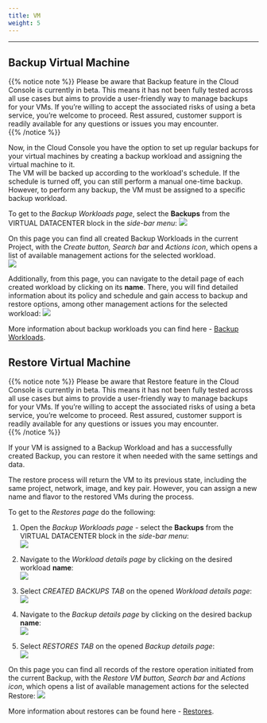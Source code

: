 ```yaml
---
title: VM
weight: 5
---
```

___

## Backup Virtual Machine

{{% notice note %}}
Please be aware that Backup feature in the Cloud Console is currently in beta. This means it has not been fully tested across all use cases but aims to provide a user-friendly way to manage backups for your VMs. If you’re willing to accept the associated risks of using a beta service, you’re welcome to proceed. Rest assured, customer support is readily available for any questions or issues you may encounter.  
{{% /notice %}}

Now, in the Cloud Console you have the option to set up regular backups for your virtual machines by creating a backup workload and assigning the virtual machine to it.  
The VM will be backed up according to the workload's schedule. If the schedule is turned off, you can still perform a manual one-time backup. However, to perform any backup, the VM must be assigned to a specific backup workload. 

To get to the *Backup Workloads page*, select the **Backups** from the VIRTUAL DATACENTER block in the *side-bar menu*:
![](../../../assets/images/backups/1.png?width=15pc&classes=border,shadow) 

On this page you can find all created Backup Workloads in the current Project, with the *Create button, Search bar* and *Actions icon*, which opens a list of available management actions for the selected workload.  
![](../../../assets/images/backups/5.png?classes=border,shadow)

Additionally, from this page, you can navigate to the detail page of each created workload by clicking on its **name**. There, you will find detailed information about its policy and schedule and gain access to backup and restore options, among other management actions for the selected workload:
![](../../../assets/images/backups/32.png?classes=border,shadow)

More information about backup workloads you can find here - [Backup Workloads](https://docs.ventuscloud.eu/products/backups/backup-workloads/).

## Restore Virtual Machine

{{% notice note %}}
Please be aware that Restore feature in the Cloud Console is currently in beta. This means it has not been fully tested across all use cases but aims to provide a user-friendly way to manage backups for your VMs. If you’re willing to accept the associated risks of using a beta service, you’re welcome to proceed. Rest assured, customer support is readily available for any questions or issues you may encounter.  
{{% /notice %}}

If your VM is assigned to a Backup Workload and has a successfully created Backup, you can restore it when needed with the same settings and data.  

The restore process will return the VM to its previous state, including the same project, network, image, and key pair. However, you can assign a new name and flavor to the restored VMs during the process.

To get to the *Restores page* do the following:   
1) Open the *Backup Workloads page* - select the **Backups** from the VIRTUAL DATACENTER block in the *side-bar menu*:    
![](../../../assets/images/backups/1.png?width=15pc&classes=border,shadow) 

2) Navigate to the *Workload details page* by clicking on the desired workload **name**:    
![](../../../assets/images/backups/4.png?classes=border,shadow)

3) Select *CREATED BACKUPS TAB* on the opened *Workload details page*:  
![](../../../assets/images/backups/13.png?width=25pc&classes=border,shadow)

4) Navigate to the *Backup details page* by clicking on the desired backup **name**:    
![](../../../assets/images/backups/26.png?classes=border,shadow)

4) Select *RESTORES TAB* on the opened *Backup details page*:  
![](../../../assets/images/backups/27.png?width=20pc&classes=border,shadow)

On this page you can find all records of the restore operation initiated from the current Backup, with the *Restore VM button, Search bar* and *Actions icon*, which opens a list of available management actions for the selected Restore:
![](../../../assets/images/backups/28.png?classes=border,shadow)

More information about restores can be found here - [Restores](https://docs.ventuscloud.eu/products/backups/restores/).
















